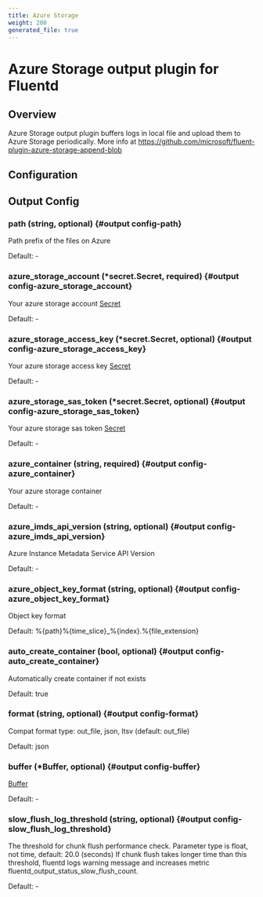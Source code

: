 ```yaml
---
title: Azure Storage
weight: 200
generated_file: true
---
```


# Azure Storage output plugin for Fluentd
## Overview
 Azure Storage output plugin buffers logs in local file and upload them to Azure Storage periodically.
 More info at https://github.com/microsoft/fluent-plugin-azure-storage-append-blob

## Configuration
## Output Config

### path (string, optional) {#output config-path}

Path prefix of the files on Azure 

Default: -

### azure_storage_account (*secret.Secret, required) {#output config-azure_storage_account}

Your azure storage account [Secret](../secret/) 

Default: -

### azure_storage_access_key (*secret.Secret, optional) {#output config-azure_storage_access_key}

Your azure storage access key [Secret](../secret/) 

Default: -

### azure_storage_sas_token (*secret.Secret, optional) {#output config-azure_storage_sas_token}

Your azure storage sas token [Secret](../secret/) 

Default: -

### azure_container (string, required) {#output config-azure_container}

Your azure storage container 

Default: -

### azure_imds_api_version (string, optional) {#output config-azure_imds_api_version}

Azure Instance Metadata Service API Version 

Default: -

### azure_object_key_format (string, optional) {#output config-azure_object_key_format}

Object key format

Default: %{path}%{time_slice}_%{index}.%{file_extension}

### auto_create_container (bool, optional) {#output config-auto_create_container}

Automatically create container if not exists

Default: true

### format (string, optional) {#output config-format}

Compat format type: out_file, json, ltsv (default: out_file) 

Default: json

### buffer (*Buffer, optional) {#output config-buffer}

[Buffer](../buffer/) 

Default: -

### slow_flush_log_threshold (string, optional) {#output config-slow_flush_log_threshold}

The threshold for chunk flush performance check. Parameter type is float, not time, default: 20.0 (seconds) If chunk flush takes longer time than this threshold, fluentd logs warning message and increases metric fluentd_output_status_slow_flush_count. 

Default: -


